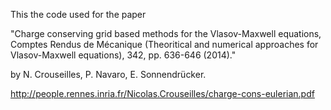 This the code used for the paper

"Charge conserving grid based methods for the Vlasov-Maxwell equations, Comptes Rendus de Mécanique (Theoritical and numerical approaches for Vlasov-Maxwell equations), 342, pp. 636-646 (2014)."

by N. Crouseilles, P. Navaro, E. Sonnendrücker.


http://people.rennes.inria.fr/Nicolas.Crouseilles/charge-cons-eulerian.pdf
